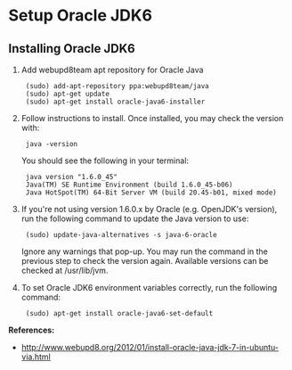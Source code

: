 Setup Oracle JDK6
==================

Installing Oracle JDK6
----------------------

1. Add webupd8team apt repository for Oracle Java

		(sudo) add-apt-repository ppa:webupd8team/java
		(sudo) apt-get update
		(sudo) apt-get install oracle-java6-installer


2. Follow instructions to install. Once installed, you may check the version with:

		java -version


	You should see the following in your terminal:

		java version "1.6.0_45"
		Java(TM) SE Runtime Environment (build 1.6.0_45-b06)
		Java HotSpot(TM) 64-Bit Server VM (build 20.45-b01, mixed mode)


3. If you're not using version 1.6.0.x by Oracle (e.g. OpenJDK's version), run the following command to update the Java version to use:

		(sudo) update-java-alternatives -s java-6-oracle


	Ignore any warnings that pop-up. You may run the command in the previous step to check the version again. Available versions can be checked at /usr/lib/jvm.


4. To set Oracle JDK6 environment variables correctly, run the following command:

		(sudo) apt-get install oracle-java6-set-default



**References:**
* http://www.webupd8.org/2012/01/install-oracle-java-jdk-7-in-ubuntu-via.html
